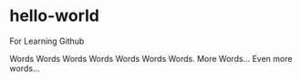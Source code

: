 # hello-world
For Learning Github

Words Words Words Words Words Words Words.
More Words...
Even more words...
